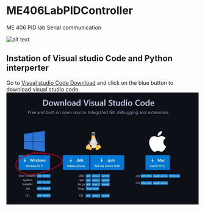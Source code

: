 # ME406LabPIDController
ME 406 PID lab Serial communication

![alt text](https://colormadehappy.com/wp-content/uploads/2022/11/Snowman-Drawing-5-1-1024x1024.jpg.webp)

## Instation of Visual studio Code and Python interperter

Go to [Visual studio Code Download](https://code.visualstudio.com/Download) and click on the blue button to download visual studio code.
![VS Code Download](https://github.com/Engineerboy02/ME406LabPIDController/blob/main/Python%20PID%20Control%20Screenshots/(01)%20VS%20Code%20Download.jpg "VS Code Download")

